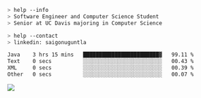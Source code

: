```bash
> help --info
> Software Engineer and Computer Science Student
> Senior at UC Davis majoring in Computer Science
```

```bash
> help --contact
> linkedin: saigonuguntla
```

<!--START_SECTION:waka-->

```txt
Java    3 hrs 15 mins   ████████████████████████▓   99.11 %
Text    0 secs          ░░░░░░░░░░░░░░░░░░░░░░░░░   00.43 %
XML     0 secs          ░░░░░░░░░░░░░░░░░░░░░░░░░   00.39 %
Other   0 secs          ░░░░░░░░░░░░░░░░░░░░░░░░░   00.07 %
```

<!--END_SECTION:waka-->

![](https://komarev.com/ghpvc/?username=saigonu&color=6A8AFF)
